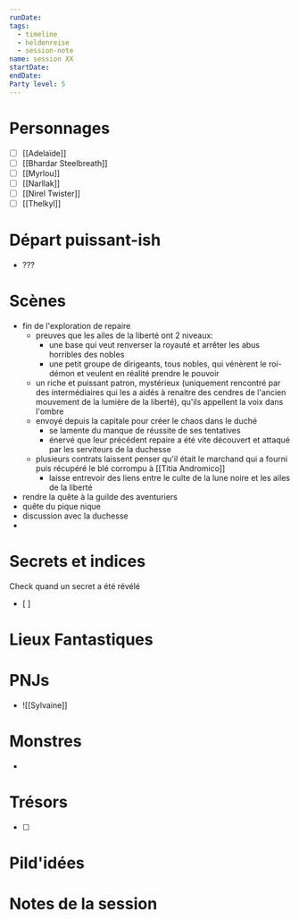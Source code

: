 ```yaml
---
runDate: 
tags:
  - timeline
  - heldenreise
  - session-note
name: session XX
startDate: 
endDate:
Party level: 5
---
```



# Personnages
- [ ] [[Adelaïde]]
- [ ] [[Bhardar Steelbreath]]
- [ ] [[Myrlou]]
- [ ] [[Narllak]]
- [ ] [[Nirel Twister]]
- [ ] [[Thelkyl]]

# Départ puissant-ish
- ???

# Scènes
- fin de l'exploration de repaire
	- preuves que les ailes de la liberté ont 2 niveaux:
		- une base qui veut renverser la royauté et arrêter les abus horribles des nobles
		- une petit groupe de dirigeants, tous nobles, qui vénèrent le roi-démon et veulent en réalité prendre le pouvoir
	- un riche et puissant patron, mystérieux (uniquement rencontré par des intermédiaires qui les a aidés à renaitre des cendres de l'ancien mouvement de la lumière de la liberté), qu'ils appellent la voix dans l'ombre
	- envoyé depuis la capitale pour créer le chaos dans le duché
		- se lamente du manque de réussite de ses tentatives
		- énervé que leur précédent repaire a été vite découvert et attaqué par les serviteurs de la duchesse
	- plusieurs contrats laissent penser qu'il était le marchand qui a fourni puis récupéré le blé corrompu à [[Titia Andromico]]
		- laisse entrevoir des liens entre le culte de la lune noire et les ailes de la liberté
- rendre la quête à la guilde des aventuriers
- quête du pique nique
- discussion avec la duchesse
- 


# Secrets et indices
Check quand un secret a été révélé
- [ ] 

# Lieux Fantastiques


# PNJs
- ![[Sylvaine]]

# Monstres
- 

# Trésors
- [ ]


# Pild'idées
> 

# Notes de la session

```

```
